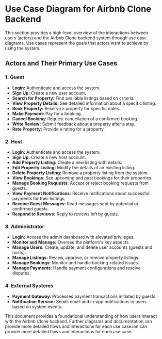 # Use Case Diagram for Airbnb Clone Backend

This section provides a high-level overview of the interactions between users (actors) and the Airbnb Clone backend system through use case diagrams. Use cases represent the goals that actors want to achieve by using the system.

## Actors and Their Primary Use Cases

### 1. Guest

* **Login:** Authenticate and access the system.
* **Sign Up:** Create a new user account.
* **Search for Property:** Find available listings based on criteria.
* **View Property Details:** See detailed information about a specific listing.
* **Book Property:** Reserve a property for specific dates.
* **Make Payment:** Pay for a booking.
* **Cancel Booking:** Request cancellation of a confirmed booking.
* **Write Review:** Submit feedback about a property after a stay.
* **Rate Property:** Provide a rating for a property.

### 2. Host

* **Login:** Authenticate and access the system.
* **Sign Up:** Create a new host account.
* **Add Property Listing:** Create a new listing with details.
* **Edit Property Listing:** Modify the details of an existing listing.
* **Delete Property Listing:** Remove a property listing from the system.
* **View Bookings:** See upcoming and past bookings for their properties.
* **Manage Booking Requests:** Accept or reject booking requests from guests.
* **View Payment Notifications:** Receive notifications about successful payments for their listings.
* **Receive Guest Messages:** Read messages sent by potential or confirmed guests.
* **Respond to Reviews:** Reply to reviews left by guests.

### 3. Administrator

* **Login:** Access the admin dashboard with elevated privileges.
* **Monitor and Manage:** Oversee the platform's key aspects.
* **Manage Users:** Create, update, and delete user accounts (guests and hosts).
* **Manage Listings:** Review, approve, or remove property listings.
* **Manage Bookings:** Monitor and handle booking-related issues.
* **Manage Payments:** Handle payment configurations and resolve disputes.

### 4. External Systems

* **Payment Gateway:** Processes payment transactions initiated by guests.
* **Notification Service:** Sends email and in-app notifications to users based on system events.

This document provides a foundational understanding of how users interact with the Airbnb Clone backend. Further diagrams and documentation can provide more detailed flows and interactions for each use case.ion can provide more detailed flows and interactions for each use case.
